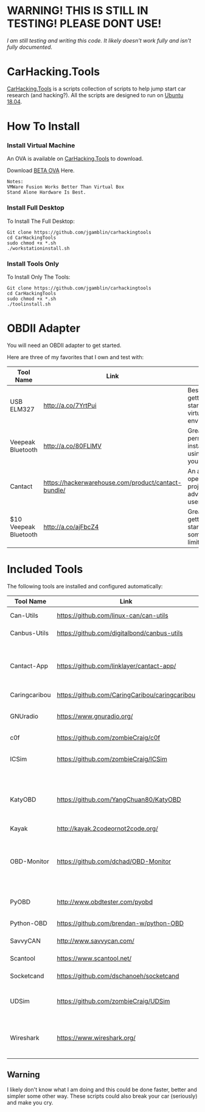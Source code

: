 
# WARNING!  THIS IS STILL IN TESTING!  PLEASE DONT USE!

*_I am still testing and writing this code.  It likely doesn't work fully and isn't fully documented._*

# CarHacking.Tools
[CarHacking.Tools](CarHacking.Tools) is a scripts collection of scripts to help jump start car research (and hacking?). All the scripts are designed to run on [Ubuntu 18.04](ubuntu.com).

# How To Install

### Install Virtual Machine

An OVA is available on [CarHacking.Tools](CarHacking.Tools) to download.

Download [BETA OVA](https://carhacking.tools/install/beta/CarHackingToolsBeta.ova) Here.

```
Notes:  
VMWare Fusion Works Better Than Virtual Box
Stand Alone Hardware Is Best.
```

### Install Full Desktop

To Install The Full Desktop:

```
Git clone https://github.com/jgamblin/carhackingtools
cd CarHackingTools
sudo chmod +x *.sh
./workstationinstall.sh
```

### Install Tools Only

To Install Only The Tools:
```
Git clone https://github.com/jgamblin/carhackingtools
cd CarHackingTools
sudo chmod +x *.sh
./toolinstall.sh
```


# OBDII Adapter
You will need an OBDII adapter to get started.  

Here are three of my favorites that I own and test with:

|Tool Name     |Link         | Notes |
|-------------|-------------|-----|
| USB ELM327 | http://a.co/7YrtPui | Best for getting started and virtual environments. |
| Veepeak Bluetooth | http://a.co/80FLIMV | Great for permanent installs and using with your phone.
| Cantact |https://hackerwarehouse.com/product/cantact-bundle/ | An amazing open-source project for advanced users.
| $10 Veepeak Bluetooth | http://a.co/ajFbcZ4 | Great for getting started has some limitations.

# Included Tools
The following tools are installed and configured automatically:

|Tool Name     |Link         | Notes |
|-------------|-------------|-----|
| Can-Utils | https://github.com/linux-can/can-utils | Basic CAN tool. |
| Canbus-Utils |  https://github.com/digitalbond/canbus-utils | Basic CAN tool. |
| Cantact-App |  https://github.com/linklayer/cantact-app/ | Built to work with the Cantact Harware. I have not got it to work yet. |
| Caringcaribou |  https://github.com/CaringCaribou/caringcaribou | |
| GNUradio |  https://www.gnuradio.org/ | If you want to look at door locks and TPM modules. |
| c0f |  https://github.com/zombieCraig/c0f | |
| ICSim |  https://github.com/zombieCraig/ICSim | Basic simulator for testing without a car.  |
| KatyOBD |  https://github.com/YangChuan80/KatyOBD | A really neat project that provides a GUI. I want to fork this and make it better. |
| Kayak |  http://kayak.2codeornot2code.org/ | |
| OBD-Monitor |  https://github.com/dchad/OBD-Monitor | A rally neat project that provides a GUI. Needs some documentation work. |
| PyOBD |  http://www.obdtester.com/pyobd | Super old tool, still works, kinda. |
| Python-OBD |  https://github.com/brendan-w/python-OBD | Use over PIP install. |
| SavvyCAN |  http://www.savvycan.com/ | Basic CAN tool. |
| Scantool |  https://www.scantool.net/ | Super old tool but still works. |
| Socketcand |  https://github.com/dschanoeh/socketcand | Basic CAN tool. |
| UDSim |  https://github.com/zombieCraig/UDSim | Basic simulator for testing without a car. |
| Wireshark |  https://www.wireshark.org/ | Great for capturing OBDII data just like you would ethernet data. |  

## Warning
I likely don't know what I am doing and this could be done faster, better and simpler some other way. These scripts could also break your car (seriously) and make you cry.

